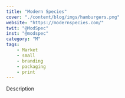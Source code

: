 ```yaml
---
title: "Modern Species"
cover: "./content/blog/imgs/hamburgers.png"
website: "https://modernspecies.com/"
twit: "@ModSpec"
inst: "@modspec"
category: "M"
tags:
    - Market
    - small
    - branding
    - packaging
    - print
---
```


Description
